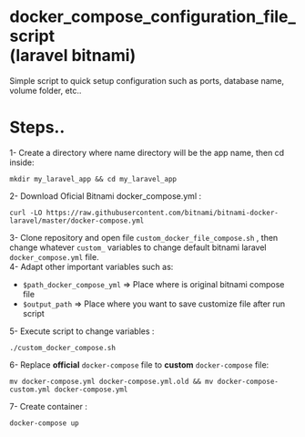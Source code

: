 # docker_compose_configuration_file_script <br> (laravel bitnami)
Simple script to quick setup configuration such as ports, database name, volume folder, etc..


# Steps..

1- Create a directory where name directory will be the app name, then cd inside:
```
mkdir my_laravel_app && cd my_laravel_app 
```

2- Download Oficial Bitnami docker_compose.yml :

```
curl -LO https://raw.githubusercontent.com/bitnami/bitnami-docker-laravel/master/docker-compose.yml
```
3- Clone repository and open file ```custom_docker_file_compose.sh```  , then change whatever ```custom_``` variables to change default  bitnami laravel ```docker_compose.yml```  file. <br>
4- Adapt other important variables such as:
  - ```$path_docker_compose_yml``` => Place where is original bitnami compose file
  - ```$output_path``` => Place where you want to save customize file after run script
  
5- Execute script to change variables : 
```
./custom_docker_compose.sh
```

6- Replace **official** ```docker-compose``` file to **custom** ```docker-compose``` file:

```
mv docker-compose.yml docker-compose.yml.old && mv docker-compose-custom.yml docker-compose.yml
```
7- Create container :
```
docker-compose up
```
